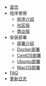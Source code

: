 <!-- docs/_sidebar.md -->

* [首页](/ "首页 - EZ-work AI文档翻译文档")
* 程序使用
  * [程序介绍](cn/usage/introduction.md "程序介绍 - EZ-work AI文档翻译文档")
  * [社区版](cn/usage/community.md "社区版 - EZ-work AI文档翻译文档")
  * [商业版](cn/usage/commercial.md "商业版 - EZ-work AI文档翻译文档")
* 安装部署
  * [部署介绍](cn/deploy/introduction.md "部署介绍 - EZ-work AI文档翻译文档")
  * [Docker部署](cn/deploy/docker.md "Docker部署 - EZ-work AI文档翻译文档")
  * [CentOS部署](cn/deploy/centos.md "CentOS部署 - EZ-work AI文档翻译文档")
  * [Ubuntu部署](cn/deploy/ubuntu.md "Ubuntu部署 - EZ-work AI文档翻译文档")
  * [MacOS部署](cn/deploy/MacOS.md "MacOS部署 - EZ-work AI文档翻译文档")
* [FAQ](cn/faq.md "FAQ - EZ-work AI文档翻译文档")
* [更新日志](cn/changelog.md "更新日志 - EZ-work AI文档翻译文档")